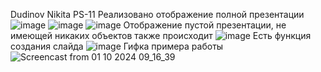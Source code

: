 Dudinov Nikita PS-11
Реализовано отображение полной презентации
![image](https://github.com/user-attachments/assets/12ac3b97-9e85-45f6-a0e8-b758df49eef5)
![image](https://github.com/user-attachments/assets/d58a7eac-9870-4bf5-a4a5-13ab0cd5b2d3)
![image](https://github.com/user-attachments/assets/97f185bb-359e-4d64-b944-27f11eadbb3d)
Отображение пустой презентации, не имеющей никаких объектов также происходит
![image](https://github.com/user-attachments/assets/d947cb82-a3c7-4f17-9881-98d2e44de8f8)
Есть функция создания слайда
![image](https://github.com/user-attachments/assets/8871e138-185f-4cb1-9927-c2b26ab911ba)
Гифка примера работы
![Screencast from 01 10 2024 09_16_39](https://github.com/user-attachments/assets/1a5e24ea-a8f2-4407-ae1b-93e7cff04853)
